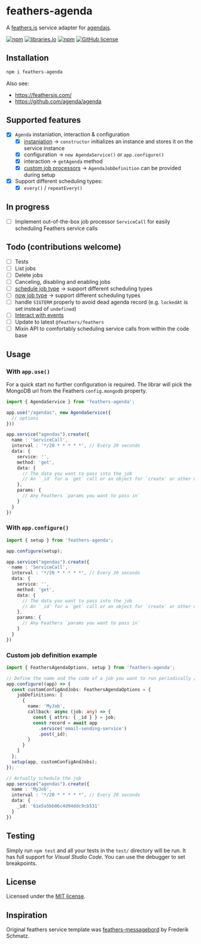 # feathers-agenda

A [feathers.js](https://feathersjs.com/) service adapter for [agendajs](http://agendajs.com/).

[![npm](https://img.shields.io/npm/v/feathers-agenda)](https://www.npmjs.com/package/feathers-agenda)
[![libraries.io](https://img.shields.io/librariesio/release/npm/feathers-agenda)](https://libraries.io/npm/feathers-agenda)
[![npm](https://img.shields.io/npm/dm/feathers-agenda)](https://www.npmjs.com/package/feathers-agenda)
[![GitHub license](https://img.shields.io/github/license/bitflower/feathers-agenda)](https://github.com/bitflower/feathers-agenda/blob/master/LICENSE)

## Installation

```bash
npm i feathers-agenda
```

Also see:

- https://feathersjs.com/
- https://github.com/agenda/agenda

## Supported features

- [x] `Agenda` instaniation, interaction & configuration
  - [x] [instaniation](https://github.com/agenda/agenda#example-usage) -> `constructor` initializes an instance and stores it on the service instance
  - [x] configuration -> `new AgendaService()` or `app.configure()`
  - [x] interaction -> `getAgenda` method
  - [x] [custom job processors](https://github.com/agenda/agenda#defining-job-processors) -> `AgendaJobDefinition` can be provided during setup
- [x] Support different scheduling types:
  - [x] `every()` / `repeatEvery()`

## In progress

- [ ] Implement out-of-the-box job processor `ServiceCall` for easily scheduling Feathers service calls

## Todo (contributions welcome)

- [ ] Tests
- [ ] List jobs
- [ ] Delete jobs
- [ ] Canceling, disabling and enabling jobs
- [ ] [schedule job type](https://github.com/agenda/agenda#schedulewhen-name-data) -> support different scheduling types
- [ ] [now job type](https://github.com/agenda/agenda#nowname-data) -> support different scheduling types
- [ ] handle `SIGTERM` properly to avoid dead agenda record (e.g. `lockedAt` is set instead of `undefined`)
- [ ] [Interact with events](https://github.com/agenda/agenda#agenda-events)
- [ ] Update to latest `@feathers/feathers`
- [ ] Mixin API to comfortably scheduling service calls from within the code base

## Usage

### With `app.use()`

For a quick start no further configuration is required. The librar will pick the MongoDB url from the Feathers `config.mongodb` property.

```typescript
import { AgendaService } from 'feathers-agenda';

app.use("/agendas", new AgendaService({
  // options
}))

app.service("agendas").create({
  name : 'ServiceCall',
  interval : '*/20 * * * * *', // Every 20 seconds
  data: {
    service: '',
    method: 'get',
    data: {
      // The data you want to pass into the job
      // An `_id` for a `get` call or an object for `create` or other methods
    },
    params: {
      // Any Feathers `params you want to pass in`
    }
  }
})

```

### With `app.configure()`

```typescript
import { setup } from 'feathers-agenda';

app.configure(setup);

app.service("agendas").create({
  name : 'ServiceCall',
  interval : '*/20 * * * * *', // Every 20 seconds
  data: {
    service: '',
    method: 'get',
    data: {
      // The data you want to pass into the job
      // An `_id` for a `get` call or an object for `create` or other methods
    },
    params: {
      // Any Feathers `params you want to pass in`
    }
  }
})

```

### Custom job definition example

```typescript
import { FeathersAgendaOptions, setup } from 'feathers-agenda';

// Define the name and the code of a job you want to run periodically / in a scheduled way
app.configure((app) => {
  const customConfigAndJobs: FeathersAgendaOptions = {
    jobDefinitions: [
      {
        name: 'MyJob',
        callback: async (job: any) => {
          const { attrs: { _id } } = job;
          const record = await app
            .service('email-sending-service')
            .post(_id);
        }
      }
    ]
  };
  setup(app, customConfigAndJobs);
});

// Actually schedule the job
app.service("agendas").create({
  name : 'MyJob',
  interval : '*/20 * * * * *', // Every 20 seconds
  data: {
    _id: '61e5a5bb06c4d94ddc9cb531'
  }
})

```

## Testing

Simply run `npm test` and all your tests in the `test/` directory will be run. It has full support for *Visual Studio Code*. You can use the debugger to set breakpoints.

## License

Licensed under the [MIT license](LICENSE).

## Inspiration

Original feathers service template was [feathers-messagebord](https://github.com/fratzinger/feathers-messagebird) by Frederik Schmatz.